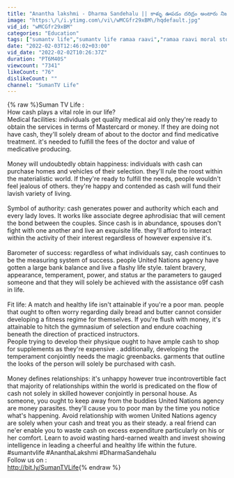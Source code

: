 ```yaml
---
title: "Anantha lakshmi - Dharma Sandehalu || కాళ్ళు ఊపడం దరిద్రం అంటారు నిజమేనా || SumanTV Life"
image: "https:\/\/i.ytimg.com\/vi\/wMCGfr29xBM\/hqdefault.jpg"
vid_id: "wMCGfr29xBM"
categories: "Education"
tags: ["sumantv life","sumantv life ramaa raavi","ramaa raavi moral stories"]
date: "2022-02-03T12:46:02+03:00"
vid_date: "2022-02-02T10:26:37Z"
duration: "PT6M40S"
viewcount: "7341"
likeCount: "76"
dislikeCount: ""
channel: "SumanTV Life"
---
```

{% raw %}Suman TV Life :<br />How cash plays a vital role in our life?<br />Medical facilities: individuals get quality medical aid only they're ready to obtain the services in terms of Mastercard or money. If they are doing not have cash, they'll solely dream of about to the doctor and find medicative treatment. it's needed to fulfill the fees of the doctor and value of medicative producing.<br /><br />Money will undoubtedly obtain happiness: individuals with cash can purchase homes and vehicles of their selection. they'll rule the roost within the materialistic world. If they're ready to fulfill the needs, people wouldn't feel jealous of others. they're happy and contended as cash will fund their lavish variety of living.<br /><br />Symbol of authority: cash generates power and authority which each and every lady loves. It works like associate degree aphrodisiac that will cement the bond between the couples. Since cash is in abundance, spouses don't fight with one another and live an exquisite life. they'll afford to interact within the activity of their interest regardless of however expensive  it's.<br /><br />Barometer of success: regardless of what individuals say, cash continues to be the measuring system of success. people United Nations agency have gotten a large bank balance and live a flashy life style. talent bravery, appearance, temperament, power, and status ar the parameters to gauged someone and that they will solely be achieved with the assistance o9f cash in life.<br /><br />Fit life: A match and healthy life isn't attainable if you're a poor man. people that ought to often worry regarding daily bread and butter cannot consider developing a fitness regime for themselves. If you're flush with money, it's attainable to hitch the gymnasium of selection and endure coaching beneath the direction of practiced instructors.<br />People trying to develop their physique ought to have ample cash to shop for supplements as they're expensive . additionally, developing the temperament conjointly needs the magic greenbacks. garments that outline the looks of the person will solely be purchased with cash.<br /><br />Money defines relationships: it's unhappy however true incontrovertible fact that majority of relationships within the world is predicated on the flow of cash not solely in skilled however conjointly in personal house. As someone, you ought to keep away from the buddies United Nations agency are money parasites. they'll cause you to poor man by the time you notice what's happening. Avoid relationship with women United Nations agency are solely when your cash and treat you as their steady. a real friend can ne'er enable you to waste cash on excess expenditure particularly on his or her comfort. Learn to avoid wasting hard-earned wealth and invest showing intelligence in leading a cheerful and healthy life within the future.<br />#sumantvlife #AnanthaLakshmi #DharmaSandehalu <br />Follow us on :<br /><a rel="nofollow" target="blank" href="http://bit.ly/SumanTVLife">http://bit.ly/SumanTVLife</a>{% endraw %}
